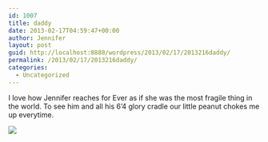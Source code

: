 ```yaml
---
id: 1007
title: daddy
date: 2013-02-17T04:59:47+00:00
author: Jennifer
layout: post
guid: http://localhost:8888/wordpress/2013/02/17/2013216daddy/
permalink: /2013/02/17/2013216daddy/
categories:
  - Uncategorized
---
```

I love how Jennifer reaches for Ever as if she was the most fragile thing in the world. To see him and all his 6&#8217;4 glory cradle our little peanut chokes me up everytime.<br style="color: rgb(0, 0, 0); font-family: Helvetica; font-size: medium; letter-spacing: normal; line-height: normal; " />

![](http://static1.squarespace.com/static/50db6bb3e4b015296cd43789/50dfa5b1e4b0dc6320e0b5ea/51214f2ee4b02be7eddc9baf/1363551052356/iphone-%28null%29-0.jpg)